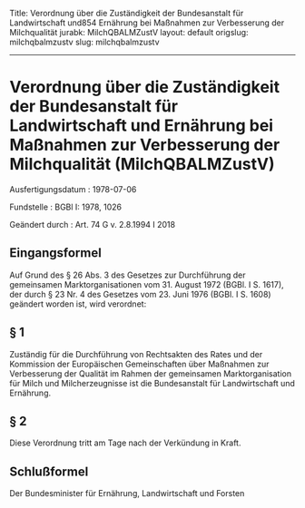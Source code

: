 Title: Verordnung über die Zuständigkeit der Bundesanstalt für Landwirtschaft und854
  Ernährung bei Maßnahmen zur Verbesserung der Milchqualität
jurabk: MilchQBALMZustV
layout: default
origslug: milchqbalmzustv
slug: milchqbalmzustv

---

# Verordnung über die Zuständigkeit der Bundesanstalt für Landwirtschaft und Ernährung bei Maßnahmen zur Verbesserung der Milchqualität (MilchQBALMZustV)

Ausfertigungsdatum
:   1978-07-06

Fundstelle
:   BGBl I: 1978, 1026

Geändert durch
:   Art. 74 G v. 2.8.1994 I 2018


## Eingangsformel

Auf Grund des § 26 Abs. 3 des Gesetzes zur Durchführung der
gemeinsamen Marktorganisationen vom 31. August 1972 (BGBl. I S. 1617),
der durch § 23 Nr. 4 des Gesetzes vom 23. Juni 1976 (BGBl. I S. 1608)
geändert worden ist, wird verordnet:


## § 1

Zuständig für die Durchführung von Rechtsakten des Rates und der
Kommission der Europäischen Gemeinschaften über Maßnahmen zur
Verbesserung der Qualität im Rahmen der gemeinsamen Marktorganisation
für Milch und Milcherzeugnisse ist die Bundesanstalt für
Landwirtschaft und Ernährung.


## § 2

Diese Verordnung tritt am Tage nach der Verkündung in Kraft.


## Schlußformel

Der Bundesminister für Ernährung, Landwirtschaft und Forsten

